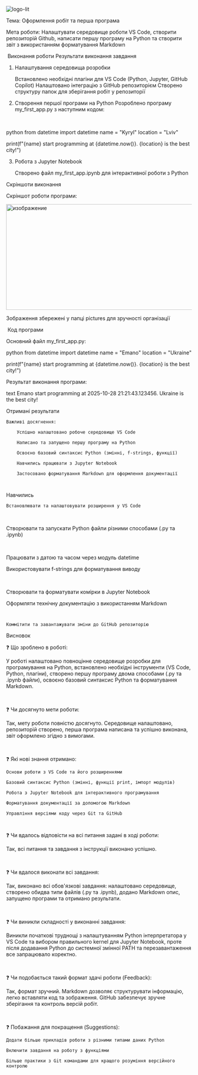  ![logo-lit](https://github.com/user-attachments/assets/30bce5f4-b4fb-4fb5-a1bc-71140959aabd)

Тема: Оформлення робіт та перша програма

Мета роботи: Налаштувати середовище роботи VS Code, створити репозиторій Github, написати першу програму на Python та створити звіт з використанням форматування Markdown

​
Виконання роботи
Результати виконання завдання

1. Налаштування середовища розробки

    Встановлено необхідні плагіни для VS Code (Python, Jupyter, GitHub Copilot)
Налаштовано інтеграцію з GitHub репозиторієм
Створено структуру папок для зберігання робіт у репозиторії    ​




2. Створення першої програми на Python
Розроблено програму my_first_app.py з наступним кодом:

​

python
from datetime import datetime
name = "Kyryl"
location = "Lviv"

print(f"{name} start programming at {datetime.now()}. {location} is the best city!")

3. Робота з Jupyter Notebook

    Створено файл my_first_app.ipynb для інтерактивної роботи з Python



Скріншоти виконання

Скріншот роботи програми:

<img width="1252" height="286" alt="изображение" src="https://github.com/user-attachments/assets/66969d52-5452-45bc-8b6c-4d6928556312" />


Зображення збережені у папці pictures для зручності організації

​
Код програми

Основний файл my_first_app.py:

python
from datetime import datetime
name = "Emano"
location = "Ukraine"

print(f"{name} start programming at {datetime.now()}. {location} is the best city!")

Результат виконання програми:

text
Emano start programming at 2025-10-28 21:21:43.123456. Ukraine is the best city!

Отримані результати

    Важливі досягнення:

        Успішно налаштовано робоче середовище VS Code

        Написано та запущено першу програму на Python

        Освоєно базовий синтаксис Python (змінні, f-strings, функції)

        Навчились працювати з Jupyter Notebook

        Застосовано форматування Markdown для оформлення документації

        ​

Навчились

    Встановлювати та налаштовувати розширення у VS Code

​

Створювати та запускати Python файли різними способами (.py та .ipynb)

​

Працювати з датою та часом через модуль datetime

Використовувати f-strings для форматування виводу

​

Створювати та форматувати комірки в Jupyter Notebook

Оформляти технічну документацію з використанням Markdown

    ​

    Коммітити та завантажувати зміни до GitHub репозиторію

Висновок

❓ Що зроблено в роботі:

У роботі налаштовано повноцінне середовище розробки для програмування на Python, встановлено необхідні інструменти (VS Code, Python, плагіни), створено першу програму двома способами (.py та .ipynb файли), освоєно базовий синтаксис Python та форматування Markdown.

​

❓ Чи досягнуто мети роботи:

Так, мету роботи повністю досягнуто. Середовище налаштовано, репозиторій створено, перша програма написана та успішно виконана, звіт оформлено згідно з вимогами.

​

❓ Які нові знання отримано:

    Основи роботи з VS Code та його розширеннями

    Базовий синтаксис Python (змінні, функції print, імпорт модулів)

    Робота з Jupyter Notebook для інтерактивного програмування

    Форматування документації за допомогою Markdown

    Управління версіями коду через Git та GitHub

    ​

❓ Чи вдалось відповісти на всі питання задані в ході роботи:

Так, всі питання та завдання з інструкції виконано успішно.

​

❓ Чи вдалося виконати всі завдання:

Так, виконано всі обов'язкові завдання: налаштовано середовище, створено обидва типи файлів (.py та .ipynb), додано Markdown опис, запущено програми та отримано результати.

​

❓ Чи виникли складності у виконанні завдання:

Виникли початкові труднощі з налаштуванням Python інтерпретатора у VS Code та вибором правильного kernel для Jupyter Notebook, проте після додавання Python до системної змінної PATH та перезавантаження все запрацювало коректно.

​

❓ Чи подобається такий формат здачі роботи (Feedback):

Так, формат зручний. Markdown дозволяє структурувати інформацію, легко вставляти код та зображення. GitHub забезпечує зручне зберігання та контроль версій робіт.

​

❓ Побажання для покращення (Suggestions):

    Додати більше прикладів роботи з різними типами даних Python

    Включити завдання на роботу з функціями

    Більше практики з Git командами для кращого розуміння версійного контролю
